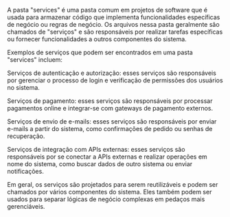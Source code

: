 A pasta "services" é uma pasta comum em projetos de software que é usada para armazenar código que implementa funcionalidades específicas de negócio ou regras de negócio. Os arquivos nessa pasta geralmente são chamados de "serviços" e são responsáveis por realizar tarefas específicas ou fornecer funcionalidades a outros componentes do sistema.

Exemplos de serviços que podem ser encontrados em uma pasta "services" incluem:

Serviços de autenticação e autorização: esses serviços são responsáveis por gerenciar o processo de login e verificação de permissões dos usuários no sistema.

Serviços de pagamento: esses serviços são responsáveis por processar pagamentos online e integrar-se com gateways de pagamento externos.

Serviços de envio de e-mails: esses serviços são responsáveis por enviar e-mails a partir do sistema, como confirmações de pedido ou senhas de recuperação.

Serviços de integração com APIs externas: esses serviços são responsáveis por se conectar a APIs externas e realizar operações em nome do sistema, como buscar dados de outro sistema ou enviar notificações.

Em geral, os serviços são projetados para serem reutilizáveis e podem ser chamados por vários componentes do sistema. Eles também podem ser usados para separar lógicas de negócio complexas em pedaços mais gerenciáveis.